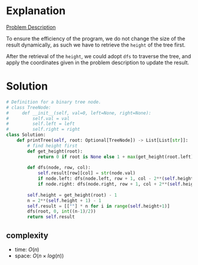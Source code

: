 # Explanation

[Problem Description](https://leetcode.com/problems/print-binary-tree/)

To ensure the efficiency of the program, we do not change the size of the result dynamically, as such we have to retrieve the `height` of the tree first.

After the retrieval of the `height`, we could adopt `dfs` to traverse the tree, and apply the coordinates given in the problem description to update the result.

# Solution

```python
# Definition for a binary tree node.
# class TreeNode:
#     def __init__(self, val=0, left=None, right=None):
#         self.val = val
#         self.left = left
#         self.right = right
class Solution:
    def printTree(self, root: Optional[TreeNode]) -> List[List[str]]:
        # find height first
        def get_height(root):
            return 0 if root is None else 1 + max(get_height(root.left), get_height(root.right))
        
        def dfs(node, row, col):
            self.result[row][col] = str(node.val)
            if node.left: dfs(node.left, row + 1, col - 2**(self.height - row -1))
            if node.right: dfs(node.right, row + 1, col + 2**(self.height - row -1))
        
        self.height = get_height(root) - 1
        n = 2**(self.height + 1) - 1
        self.result = [[""] * n for i in range(self.height+1)]
        dfs(root, 0, int((n-1)/2))
        return self.result
```

## complexity

- time: $O(n)$
- space: $O(n\times log(n))$
